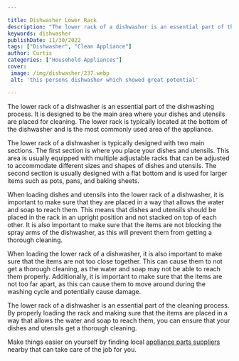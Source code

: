 ```yaml
---

title: Dishwasher Lower Rack
description: "The lower rack of a dishwasher is an essential part of the dishwashing process. It is designed to be the main area where your dish...see more detail"
keywords: dishwasher
publishDate: 11/30/2022
tags: ["Dishwasher", "Clean Appliance"]
author: Curtis
categories: ["Household Appliances"]
cover: 
 image: /img/dishwasher/237.webp
 alt: 'this persons dishwasher which showed great potential'

---
```


The lower rack of a dishwasher is an essential part of the dishwashing process. It is designed to be the main area where your dishes and utensils are placed for cleaning. The lower rack is typically located at the bottom of the dishwasher and is the most commonly used area of the appliance.

The lower rack of a dishwasher is typically designed with two main sections. The first section is where you place your dishes and utensils. This area is usually equipped with multiple adjustable racks that can be adjusted to accommodate different sizes and shapes of dishes and utensils. The second section is usually designed with a flat bottom and is used for larger items such as pots, pans, and baking sheets.

When loading dishes and utensils into the lower rack of a dishwasher, it is important to make sure that they are placed in a way that allows the water and soap to reach them. This means that dishes and utensils should be placed in the rack in an upright position and not stacked on top of each other. It is also important to make sure that the items are not blocking the spray arms of the dishwasher, as this will prevent them from getting a thorough cleaning.

When loading the lower rack of a dishwasher, it is also important to make sure that the items are not too close together. This can cause them to not get a thorough cleaning, as the water and soap may not be able to reach them properly. Additionally, it is important to make sure that the items are not too far apart, as this can cause them to move around during the washing cycle and potentially cause damage.

The lower rack of a dishwasher is an essential part of the cleaning process. By properly loading the rack and making sure that the items are placed in a way that allows the water and soap to reach them, you can ensure that your dishes and utensils get a thorough cleaning.

Make things easier on yourself by finding local <a href="/pages/appliance-parts-suppliers/">appliance parts suppliers</a> nearby that can take care of the job for you.